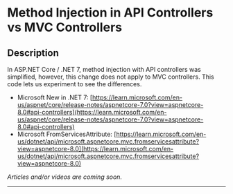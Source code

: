 # Method Injection in API Controllers vs MVC Controllers  

## Description  
In ASP.NET Core / .NET 7, method injection with API controllers was simplified, however, this change does not apply to MVC controllers. This code lets us experiment to see the differences.  

* Microsoft New in .NET 7: [https://learn.microsoft.com/en-us/aspnet/core/release-notes/aspnetcore-7.0?view=aspnetcore-8.0#api-controllers](https://learn.microsoft.com/en-us/aspnet/core/release-notes/aspnetcore-7.0?view=aspnetcore-8.0#api-controllers)
* Microsoft FromServicesAttribute: [https://learn.microsoft.com/en-us/dotnet/api/microsoft.aspnetcore.mvc.fromservicesattribute?view=aspnetcore-8.0](https://learn.microsoft.com/en-us/dotnet/api/microsoft.aspnetcore.mvc.fromservicesattribute?view=aspnetcore-8.0)

*Articles and/or videos are coming soon.*  

---